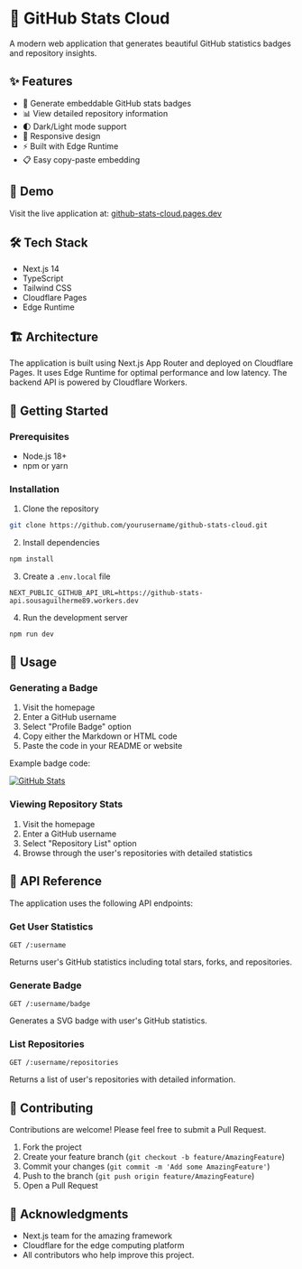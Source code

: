# 🌟 GitHub Stats Cloud

A modern web application that generates beautiful GitHub statistics badges and repository insights.

## ✨ Features

- 🎯 Generate embeddable GitHub stats badges
- 📊 View detailed repository information
- 🌓 Dark/Light mode support
- 📱 Responsive design
- ⚡ Built with Edge Runtime
- 📋 Easy copy-paste embedding

## 🚀 Demo

Visit the live application at: [github-stats-cloud.pages.dev](https://github-stats-cloud.pages.dev)

## 🛠️ Tech Stack

- Next.js 14
- TypeScript
- Tailwind CSS
- Cloudflare Pages
- Edge Runtime

## 🏗️ Architecture

The application is built using Next.js App Router and deployed on Cloudflare Pages. It uses Edge Runtime for optimal performance and low latency. The backend API is powered by Cloudflare Workers.

## 🚦 Getting Started

### Prerequisites

- Node.js 18+
- npm or yarn

### Installation

1. Clone the repository

```bash
git clone https://github.com/yourusername/github-stats-cloud.git
```

2. Install dependencies

```bash
npm install
```

3. Create a `.env.local` file

```env
NEXT_PUBLIC_GITHUB_API_URL=https://github-stats-api.sousaguilherme89.workers.dev
```

4. Run the development server

```bash
npm run dev
```

## 🎨 Usage

### Generating a Badge

1. Visit the homepage
2. Enter a GitHub username
3. Select "Profile Badge" option
4. Copy either the Markdown or HTML code
5. Paste the code in your README or website

Example badge code:

[![GitHub Stats](https://github-stats-api.sousaguilherme89.workers.dev/gifflet/badge)](https://github-stats-api.sousaguilherme89.workers.dev/username)

### Viewing Repository Stats

1. Visit the homepage
2. Enter a GitHub username
3. Select "Repository List" option
4. Browse through the user's repositories with detailed statistics

## 🔧 API Reference

The application uses the following API endpoints:

### Get User Statistics
```http
GET /:username
```
Returns user's GitHub statistics including total stars, forks, and repositories.

### Generate Badge
```http
GET /:username/badge
```
Generates a SVG badge with user's GitHub statistics.

### List Repositories
```http
GET /:username/repositories
```
Returns a list of user's repositories with detailed information.

## 🤝 Contributing

Contributions are welcome! Please feel free to submit a Pull Request.

1. Fork the project
2. Create your feature branch (`git checkout -b feature/AmazingFeature`)
3. Commit your changes (`git commit -m 'Add some AmazingFeature'`)
4. Push to the branch (`git push origin feature/AmazingFeature`)
5. Open a Pull Request

## 👏 Acknowledgments

- Next.js team for the amazing framework
- Cloudflare for the edge computing platform
- All contributors who help improve this project.
